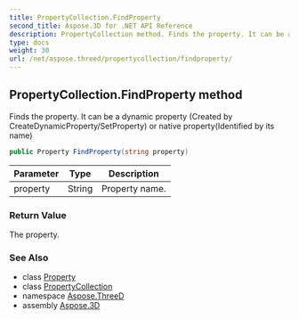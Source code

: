 ```yaml
---
title: PropertyCollection.FindProperty
second_title: Aspose.3D for .NET API Reference
description: PropertyCollection method. Finds the property. It can be a dynamic property Created by CreateDynamicProperty/SetProperty or native propertyIdentified by its name
type: docs
weight: 30
url: /net/aspose.threed/propertycollection/findproperty/
---
```

## PropertyCollection.FindProperty method

Finds the property. It can be a dynamic property (Created by CreateDynamicProperty/SetProperty) or native property(Identified by its name)

```csharp
public Property FindProperty(string property)
```

| Parameter | Type | Description |
| --- | --- | --- |
| property | String | Property name. |

### Return Value

The property.

### See Also

* class [Property](../../property/)
* class [PropertyCollection](../)
* namespace [Aspose.ThreeD](../../../aspose.threed/)
* assembly [Aspose.3D](../../../)


